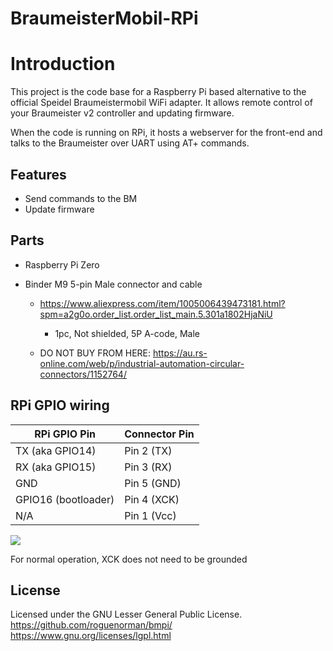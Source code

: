 # BraumeisterMobil-RPi

# Introduction
This project is the code base for a Raspberry Pi based alternative to the official Speidel Braumeistermobil WiFi adapter. It allows remote control of your Braumeister v2 controller and updating firmware.

When the code is running on RPi, it hosts a webserver for the front-end and talks to the Braumeister over UART using AT+ commands.

## Features
 * Send commands to the BM
 * Update firmware

## Parts

- Raspberry Pi Zero

- Binder M9 5-pin Male connector and cable
    - https://www.aliexpress.com/item/1005006439473181.html?spm=a2g0o.order_list.order_list_main.5.301a1802HjaNiU
        - 1pc, Not shielded, 5P A-code, Male

    - DO NOT BUY FROM HERE: https://au.rs-online.com/web/p/industrial-automation-circular-connectors/1152764/

## RPi GPIO wiring

RPi GPIO Pin          | Connector Pin
--------------------- | ----------------------------
TX (aka GPIO14)       | Pin 2 (TX)
RX (aka GPIO15)       | Pin 3 (RX)
GND                   | Pin 5 (GND)
GPIO16 (bootloader)   | Pin 4 (XCK)
N/A                   | Pin 1 (Vcc)

<img src="https://github.com/roguenorman/bmpi/blob/master/Circuit.png"/>

For normal operation, XCK does not need to be grounded

## License

Licensed under the GNU Lesser General Public License. https://github.com/roguenorman/bmpi/
https://www.gnu.org/licenses/lgpl.html
